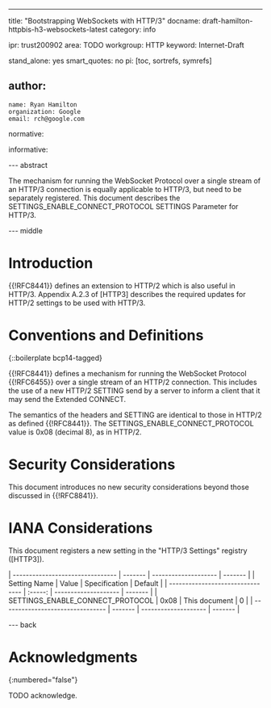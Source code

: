 ---
title: "Bootstrapping WebSockets with HTTP/3"
docname: draft-hamilton-httpbis-h3-websockets-latest
category: info

ipr: trust200902
area: TODO
workgroup: HTTP
keyword: Internet-Draft

stand_alone: yes
smart_quotes: no
pi: [toc, sortrefs, symrefs]

author:
 -
    name: Ryan Hamilton
    organization: Google
    email: rch@google.com

normative:

informative:


--- abstract

The mechanism for running the WebSocket Protocol over a single stream
of an HTTP/3 connection is equally applicable to HTTP/3, but need to be
separately registered.  This document describes the
SETTINGS_ENABLE_CONNECT_PROTOCOL SETTINGS Parameter for HTTP/3.

--- middle

# Introduction

{{!RFC8441}} defines an extension to HTTP/2 which is also useful in HTTP/3.
Appendix A.2.3 of [HTTP3] describes the required updates for HTTP/2
settings to be used with HTTP/3.


# Conventions and Definitions

{::boilerplate bcp14-tagged}

{{!RFC8441}} defines a mechanism for running the WebSocket Protocol
{{!RFC6455}} over a single stream of an HTTP/2 connection. This includes
the use of a new HTTP/2 SETTING send by a server to inform a client
that it may send the Extended CONNECT.

The semantics of the headers and SETTING are identical to those
in HTTP/2 as defined {{!RFC8441}}. The SETTINGS_ENABLE_CONNECT_PROTOCOL
value is 0x08 (decimal 8), as in HTTP/2.


# Security Considerations

This document introduces no new security considerations beyond those
discussed in {{!RFC8841}}.



# IANA Considerations

This document registers a new setting in the "HTTP/3 Settings"
registry ([HTTP3]).


| -------------------------------- | ------- | -------------------- | ------- |
| Setting Name                     |  Value  | Specification        | Default |
| -------------------------------- | :-----: | -------------------- | ------- |
| SETTINGS_ENABLE_CONNECT_PROTOCOL |  0x08   | This document        | 0       |
| -------------------------------- | ------- | -------------------- | ------- |



--- back

# Acknowledgments
{:numbered="false"}

TODO acknowledge.
